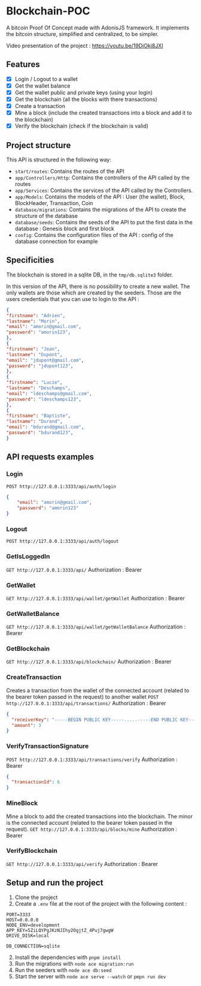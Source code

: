 # Blockchain-POC
A bitcoin Proof Of Concept made with AdonisJS framework. It implements the bitcoin structure, simplified and centralized, to be simpler.

Video presentation of the project : https://youtu.be/19DjOkj8JXI

## Features
- [x] Login / Logout to a wallet
- [x] Get the wallet balance
- [x] Get the wallet public and private keys (using your login)
- [x] Get the blockchain (all the blocks with there transactions)
- [x] Create a transaction
- [x] Mine a block (include the created transactions into a block and add it to the blockchain)
- [x] Verify the blockchain (check if the blockchain is valid)

## Project structure
This API is structured in the following way: 
- `start/routes`: Contains the routes of the API
- `app/Controllers/Http`: Contains the controllers of the API called by the routes
- `app/Services`: Contains the services of the API called by the Controllers.
- `app/Models`: Contains the models of the API : User (the wallet), Block, BlockHeader, Transaction, Coin
- `database/migrations`: Contains the migrations of the API to create the structure of the database
- `database/seeds`: Contains the seeds of the API to put the first data in the database : Genesis block and first block
- `config`: Contains the configuration files of the API : config of the database connection for example

## Specificities
The blockchain is stored in a sqlite DB, in the `tmp/db.sqlite3` folder.

In this version of the API, there is no possibility to create a new wallet. The only wallets are those which are created by the seeders.
Those are the users credentials that you can use to login to the API :
```json
{
"firstname": "Adrien",
"lastname": "Morin",
"email": "amorin@gmail.com",
"password": "amorin123",
},
{
"firstname": "Jean",
"lastname": "Dupont",
"email": "jdupont@gmail.com",
"password": "jdupont123",
},
{
"firstname": "Lucie",
"lastname": "Deschamps",
"email": "ldeschamps@gmail.com",
"password": "ldeschamps123",
},
{
"firstname": "Baptiste",
"lastname": "Durand",
"email": "bdurand@gmail.com",
"password": "bdurand123",
}
```

## API requests examples

### Login
<o>`POST http://127.0.0.1:3333/api/auth/login`</o>
```json
{
    "email": "amorin@gmail.com",
    "password": "amorin123"
}
```

### Logout
`POST http://127.0.0.1:3333/api/auth/logout`

### GetIsLoggedIn
`GET http://127.0.0.1:3333/api/`
Authorization : Bearer <token>

### GetWallet
`GET http://127.0.0.1:3333/api/wallet/getWallet`
Authorization : Bearer <token>

### GetWalletBalance
`GET http://127.0.0.1:3333/api/wallet/getWalletBalance`
Authorization : Bearer <token>

### GetBlockchain
`GET http://127.0.0.1:3333/api/blockchain/`
Authorization : Bearer <token>

### CreateTransaction
Creates a transaction from the wallet of the connected account (related to the bearer token passed in the request) to another wallet
`POST http://127.0.0.1:3333/api/transactions/`
Authorization : Bearer <token>
```json
{
  "receiverKey": "-----BEGIN PUBLIC KEY-----.....-----END PUBLIC KEY-----\n",
  "amount": 3
}
```

### VerifyTransactionSignature
`POST http://127.0.0.1:3333/api/transactions/verify`
Authorization : Bearer <token>
```json
{
  "transactionId": 6
}
```

### MineBlock
Mine a block to add the created transactions into the blockchain. The minor is the connected account (related to the bearer token passed in the request).
`GET http://127.0.0.1:3333/api/blocks/mine`
Authorization : Bearer <token>

### VerifyBlockchain
`GET http://127.0.0.1:3333/api/verify`
Authorization : Bearer <token>

## Setup and run the project

1. Clone the project
2. Create a `.env` file at the root of the project with the following content :
```
PORT=3333
HOST=0.0.0.0
NODE_ENV=development
APP_KEY=5ZiLQYPgJKzNJIhy2OgjtZ_4Puj7gwgW
DRIVE_DISK=local

DB_CONNECTION=sqlite
```
2. Install the dependencies with `pnpm install`
3. Run the migrations with `node ace migration:run`
4. Run the seeders with `node ace db:seed`
5. Start the server with `node ace serve --watch` or `pmpn run dev`
